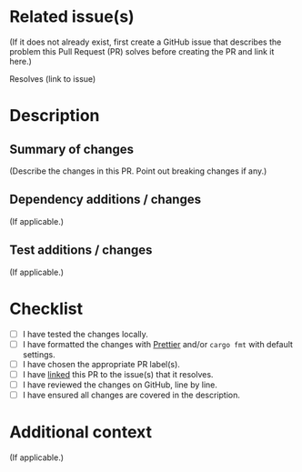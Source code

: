 # Related issue(s)

(If it does not already exist, first create a GitHub issue that describes the problem this Pull Request (PR) solves before creating the PR and link it here.)

Resolves (link to issue)

# Description

## Summary of changes

(Describe the changes in this PR. Point out breaking changes if any.)

## Dependency additions / changes

(If applicable.)

## Test additions / changes

(If applicable.)

# Checklist

- [ ] I have tested the changes locally.
- [ ] I have formatted the changes with [Prettier](https://prettier.io/) and/or `cargo fmt` with default settings.
- [ ] I have chosen the appropriate PR label(s).
- [ ] I have [linked](https://docs.github.com/en/issues/tracking-your-work-with-issues/linking-a-pull-request-to-an-issue) this PR to the issue(s) that it resolves.
- [ ] I have reviewed the changes on GitHub, line by line.
- [ ] I have ensured all changes are covered in the description.

# Additional context

(If applicable.)
